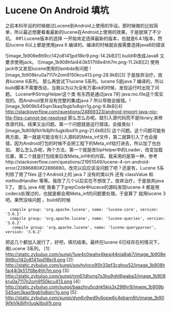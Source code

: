 ﻿# Lucene On Android 填坑

之前本科毕设的时候做过Lucene到Android上使用的毕设。那时候做的比较简单，所以最近想要看看最新的lucene在Android上使用的效果。于是就填了不少坑。
##1.Lucene版本的选择
一开始肯定选择最新的版本，也就是6.4.1版本。然后lucene 6以上都是使用java 8 编译的。编译的时候就会报需要选择java8的错误

![image_1b908e8tt9cc142o8141jpd18kr9.png-14.2kB][1]
build中改成Java8 又要求使用jack。
![image_1b908hfai44i3k517tl8e4hh7m.png-11.2kB][2]
使用jack中又发现lucene使用的lambda有问题
![image_1b908kru0a7117n2om9150kcu413.png-28.9kB][3]
于是放弃治疗。放弃lucene 6系列。
那么再尝试下lucene 5系列。lucene 5是java 7 编译的，所以build脚本不需要改动，当我以为以为没有万事ok的时候，发现运行时出现了问题。
Lucene中StringHelper这个类 有东西是通过java 7的 java.nio.file这个库实现的。而Android里并没有完整的集成java 7 所以导致会报错。![image_1b909b545qm3kaq1bgb1o8qirr1g.png-9.8kB][4]
http://stackoverflow.com/questions/24869323/android-import-java-nio-file-files-cannot-be-resolved
那么怎么办呢。就引入源代码而不是library,来修改源代码。结果又出问题。第一个问题就是运行错误。会报类似
![image_1b909jfkh1k8jlfn1ugkilboll1t.png-21.6kB][5]
这个问题。这个问题可能有两方面，第一就是可能没有引入源码的Meta_inf文件，第二就算引入了也会报错，因为Android打包的时候不会把工程下的Meta_inf给打进去，所以加了也白加。
那么怎么办呢，两个方法，第一个就是改SipHelper中的Loader，改变加载位置，第二个就是打包结束后改Meta_inf中的内容。我采用的是第一种，参考http://stackoverflow.com/questions/21951049/lucene-4-on-android-error/22886880#22886880。改完以后应该没问题了吧？还是有，Lucene 5系列除了用了files 这个Android上的 java 7 没有的类以外 还有 classValue 和 methodHandler 等等。我改了几个以后实在不想改了。放弃治疗。于是放弃java 5了。
那么 java 4呢 我看了下grepCode中lucece的源码发现lucene 4 都是用codecs处理过的，也就是都会用Meta_inf的问题要处理。于是算了 就用lucene 3吧。果然没啥问题 。build的时候

      compile group: 'org.apache.lucene', name: 'lucene-core', version: '3.6.2'
      compile group: 'org.apache.lucene', name: 'lucene-queries', version: '3.6.2'
       compile group: 'org.apache.lucene', name: 'lucene-queryparser', version: '3.6.2'

把这几个都加入就行了，好吧，填坑结束。最终在lucene 6已经存在的情况下，用Lucene 3系列。
  [1]: http://static.zybuluo.com/sunpj/1uw4c0wahx4kesj44nia8qk7/image_1b908e8tt9cc142o8141jpd18kr9.png
  [2]: http://static.zybuluo.com/sunpj/oovhylvco95h33pf3cghos52/image_1b908hfai44i3k517tl8e4hh7m.png
  [3]: http://static.zybuluo.com/sunpj/nm67dhvng7s3hu9ghl6waba3/image_1b908kru0a7117n2om9150kcu413.png
  [4]: http://static.zybuluo.com/sunpj/baazhru5cdnk5kjs3x296hr9/image_1b909b545qm3kaq1bgb1o8qirr1g.png
  [5]: http://static.zybuluo.com/sunpj/dyn6v9wd9y6opw6c4pbarn6h/image_1b909jfkh1k8jlfn1ugkilboll1t.png